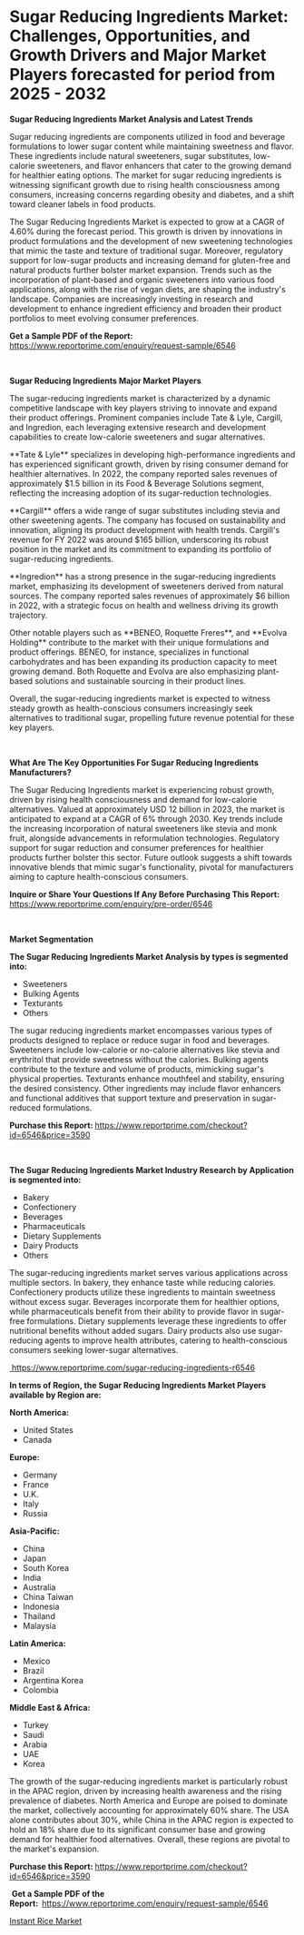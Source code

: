 <p><h1>Sugar Reducing Ingredients Market: Challenges, Opportunities, and Growth Drivers and Major Market Players forecasted for period from 2025 - 2032</h1></p><p><strong>Sugar Reducing Ingredients Market Analysis and Latest Trends</strong></p>
<p><p>Sugar reducing ingredients are components utilized in food and beverage formulations to lower sugar content while maintaining sweetness and flavor. These ingredients include natural sweeteners, sugar substitutes, low-calorie sweeteners, and flavor enhancers that cater to the growing demand for healthier eating options. The market for sugar reducing ingredients is witnessing significant growth due to rising health consciousness among consumers, increasing concerns regarding obesity and diabetes, and a shift toward cleaner labels in food products.</p><p>The Sugar Reducing Ingredients Market is expected to grow at a CAGR of 4.60% during the forecast period. This growth is driven by innovations in product formulations and the development of new sweetening technologies that mimic the taste and texture of traditional sugar. Moreover, regulatory support for low-sugar products and increasing demand for gluten-free and natural products further bolster market expansion. Trends such as the incorporation of plant-based and organic sweeteners into various food applications, along with the rise of vegan diets, are shaping the industry's landscape. Companies are increasingly investing in research and development to enhance ingredient efficiency and broaden their product portfolios to meet evolving consumer preferences.</p></p>
<p><strong>Get a Sample PDF of the Report:&nbsp;</strong> <a href="https://www.reportprime.com/enquiry/request-sample/6546?utm_campaign=3207&utm_medium=2&utm_source=Github&utm_content=ia&utm_term=19032025&utm_id=sugar-reducing-ingredients">https://www.reportprime.com/enquiry/request-sample/6546</a></p>
<p>&nbsp;</p>
<p><strong>Sugar Reducing Ingredients Major Market Players</strong></p>
<p><p>The sugar-reducing ingredients market is characterized by a dynamic competitive landscape with key players striving to innovate and expand their product offerings. Prominent companies include Tate & Lyle, Cargill, and Ingredion, each leveraging extensive research and development capabilities to create low-calorie sweeteners and sugar alternatives.</p><p>**Tate & Lyle** specializes in developing high-performance ingredients and has experienced significant growth, driven by rising consumer demand for healthier alternatives. In 2022, the company reported sales revenues of approximately $1.5 billion in its Food & Beverage Solutions segment, reflecting the increasing adoption of its sugar-reduction technologies.</p><p>**Cargill** offers a wide range of sugar substitutes including stevia and other sweetening agents. The company has focused on sustainability and innovation, aligning its product development with health trends. Cargill's revenue for FY 2022 was around $165 billion, underscoring its robust position in the market and its commitment to expanding its portfolio of sugar-reducing ingredients.</p><p>**Ingredion** has a strong presence in the sugar-reducing ingredients market, emphasizing its development of sweeteners derived from natural sources. The company reported sales revenues of approximately $6 billion in 2022, with a strategic focus on health and wellness driving its growth trajectory.</p><p>Other notable players such as **BENEO, Roquette Freres**, and **Evolva Holding** contribute to the market with their unique formulations and product offerings. BENEO, for instance, specializes in functional carbohydrates and has been expanding its production capacity to meet growing demand. Both Roquette and Evolva are also emphasizing plant-based solutions and sustainable sourcing in their product lines.</p><p>Overall, the sugar-reducing ingredients market is expected to witness steady growth as health-conscious consumers increasingly seek alternatives to traditional sugar, propelling future revenue potential for these key players.</p></p>
<p>&nbsp;</p>
<p><strong>What Are The Key Opportunities For Sugar Reducing Ingredients Manufacturers?</strong></p>
<p><p>The Sugar Reducing Ingredients market is experiencing robust growth, driven by rising health consciousness and demand for low-calorie alternatives. Valued at approximately USD 12 billion in 2023, the market is anticipated to expand at a CAGR of 6% through 2030. Key trends include the increasing incorporation of natural sweeteners like stevia and monk fruit, alongside advancements in reformulation technologies. Regulatory support for sugar reduction and consumer preferences for healthier products further bolster this sector. Future outlook suggests a shift towards innovative blends that mimic sugar's functionality, pivotal for manufacturers aiming to capture health-conscious consumers.</p></p>
<p><strong>Inquire or Share Your Questions If Any Before Purchasing This Report:</strong> <a href="https://www.reportprime.com/enquiry/pre-order/6546?utm_campaign=3207&utm_medium=2&utm_source=Github&utm_content=ia&utm_term=19032025&utm_id=sugar-reducing-ingredients">https://www.reportprime.com/enquiry/pre-order/6546</a></p>
<p>&nbsp;</p>
<p><strong>Market Segmentation</strong></p>
<p><strong>The Sugar Reducing Ingredients Market Analysis by types is segmented into:</strong></p>
<p><ul><li>Sweeteners</li><li>Bulking Agents</li><li>Texturants</li><li>Others</li></ul></p>
<p><p>The sugar reducing ingredients market encompasses various types of products designed to replace or reduce sugar in food and beverages. Sweeteners include low-calorie or no-calorie alternatives like stevia and erythritol that provide sweetness without the calories. Bulking agents contribute to the texture and volume of products, mimicking sugar's physical properties. Texturants enhance mouthfeel and stability, ensuring the desired consistency. Other ingredients may include flavor enhancers and functional additives that support texture and preservation in sugar-reduced formulations.</p></p>
<p><strong>Purchase this Report:&nbsp;</strong><a href="https://www.reportprime.com/checkout?id=6546&price=3590&utm_campaign=3207&utm_medium=2&utm_source=Github&utm_content=ia&utm_term=19032025&utm_id=sugar-reducing-ingredients">https://www.reportprime.com/checkout?id=6546&price=3590</a></p>
<p>&nbsp;</p>
<p><strong>The Sugar Reducing Ingredients Market Industry Research by Application is segmented into:</strong></p>
<p><ul><li>Bakery</li><li>Confectionery</li><li>Beverages</li><li>Pharmaceuticals</li><li>Dietary Supplements</li><li>Dairy Products</li><li>Others</li></ul></p>
<p><p>The sugar-reducing ingredients market serves various applications across multiple sectors. In bakery, they enhance taste while reducing calories. Confectionery products utilize these ingredients to maintain sweetness without excess sugar. Beverages incorporate them for healthier options, while pharmaceuticals benefit from their ability to provide flavor in sugar-free formulations. Dietary supplements leverage these ingredients to offer nutritional benefits without added sugars. Dairy products also use sugar-reducing agents to improve health attributes, catering to health-conscious consumers seeking lower-sugar alternatives.</p></p>
<p><a href="https://www.reportprime.com/sugar-reducing-ingredients-r6546?utm_campaign=3207&utm_medium=2&utm_source=Github&utm_content=ia&utm_term=19032025&utm_id=sugar-reducing-ingredients">&nbsp;https://www.reportprime.com/sugar-reducing-ingredients-r6546</a></p>
<p><strong>In terms of Region, the Sugar Reducing Ingredients Market Players available by Region are:</strong></p>
<p>
    <p> <strong> North America: </strong>
        <ul>
            <li>United States</li>
            <li>Canada</li>
        </ul>
        </p> 
    <p> <strong> Europe: </strong>
        <ul>
            <li>Germany</li>
            <li>France</li>
            <li>U.K.</li>
            <li>Italy</li>
            <li>Russia</li>
        </ul>
        </p> 
    <p> <strong> Asia-Pacific: </strong>
        <ul>
            <li>China</li>
            <li>Japan</li>
            <li>South Korea</li>
            <li>India</li>
            <li>Australia</li>
            <li>China Taiwan</li>
            <li>Indonesia</li>
            <li>Thailand</li>
            <li>Malaysia</li>
        </ul>
        </p> 
    <p> <strong> Latin America: </strong>
        <ul>
            <li>Mexico</li>
            <li>Brazil</li>
            <li>Argentina Korea</li>
            <li>Colombia</li>
        </ul>
        </p> 
    <p> <strong> Middle East & Africa: </strong>
        <ul>
            <li>Turkey</li>
            <li>Saudi</li>
            <li>Arabia</li>
            <li>UAE</li>
            <li>Korea</li>
        </ul>
    </p>
    </p>
<p><p>The growth of the sugar-reducing ingredients market is particularly robust in the APAC region, driven by increasing health awareness and the rising prevalence of diabetes. North America and Europe are poised to dominate the market, collectively accounting for approximately 60% share. The USA alone contributes about 30%, while China in the APAC region is expected to hold an 18% share due to its significant consumer base and growing demand for healthier food alternatives. Overall, these regions are pivotal to the market's expansion.</p></p>
<p><strong>Purchase this Report: </strong><a href="https://www.reportprime.com/checkout?id=6546&price=3590&utm_campaign=3207&utm_medium=2&utm_source=Github&utm_content=ia&utm_term=19032025&utm_id=sugar-reducing-ingredients">https://www.reportprime.com/checkout?id=6546&price=3590</a></p>
<p>&nbsp;<strong>Get a Sample PDF of the Report:&nbsp;&nbsp;</strong><a href="https://www.reportprime.com/enquiry/request-sample/6546?utm_campaign=3207&utm_medium=2&utm_source=Github&utm_content=ia&utm_term=19032025&utm_id=sugar-reducing-ingredients">https://www.reportprime.com/enquiry/request-sample/6546</a></p>
<p><strong></strong></p>
<p><p><a href="https://github.com/alablisepah/Market-Research-Report-List-1/blob/main/instant-rice-market.md?utm_campaign=3207&utm_medium=2&utm_source=Github&utm_content=ia&utm_term=19032025&utm_id=sugar-reducing-ingredients">Instant Rice Market</a></p></p>